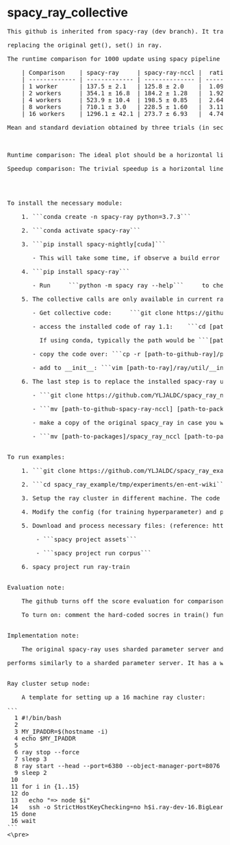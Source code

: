 # spacy_ray_collective
<pre>
This github is inherited from spacy-ray (dev branch). It trains model using the new collective calls available in current ray-1.2-dev, <br />
replacing the original get(), set() in ray. <br />
The runtime comparison for 1000 update using spacy pipeline = ["tok2vec", "ner"]: <br />
    | Comparison    | spacy-ray     | spacy-ray-nccl |  ratio  |  
    | ------------- | ------------- | -------------- | ------- | 
    | 1 worker      | 137.5 ± 2.1   | 125.8 ± 2.0    |  1.09x  |
    | 2 workers     | 354.1 ± 16.8  | 184.2 ± 1.28   |  1.92x  |  
    | 4 workers     | 523.9 ± 10.4  | 198.5 ± 0.85   |  2.64x  |  
    | 8 workers     | 710.1 ± 3.0   | 228.5 ± 1.60   |  3.11x  | 
    | 16 workers    | 1296.1 ± 42.1 | 273.7 ± 6.93   |  4.74x  | 

Mean and standard deviation obtained by three trials (in seconds).  <br />
<br />
Runtime comparison: The ideal plot should be a horizontal line.

Speedup comparison: The trivial speedup is a horizontal line y = 1.


    

To install the necessary module: <br />
    1. ```conda create -n spacy-ray python=3.7.3``` <br />
    2. ```conda activate spacy-ray``` <br />
    3. ```pip install spacy-nightly[cuda]``` <br />
       - This will take some time, if observe a build error in cupy, try: ```pip install cupy-cuda[version]``` (e.g. for cudatoolkit 11.0: pip install cupy-cuda110 <br />
    4. ```pip install spacy-ray``` <br />
       - Run     ```python -m spacy ray --help```     to check this module is installed correctly <br />
    5. The collective calls are only available in current ray github. Instead we use the latest ray-1.1 in pip to test runtime. <br />
       - Get collective code:     ```git clone https://github.com/ray-project/ray``` <br />
       - access the installed code of ray 1.1:    ```cd [path-to-packages]/ray``` <br />
         If using conda, typically the path would be ```[path-to-conda]/anaconda3/envs/spacy-ray/lib/python3.7/site-packages/``` <br />
       - copy the code over: ```cp -r [path-to-github-ray]/python/ray/util/collective [path-to-ray]/ray/util``` <br />
       - add to __init__: ```vim [path-to-ray]/ray/util/__init__.py``` -> from ray.util import ray, append "collective" to the __all__ dict. <br />
    6. The last step is to replace the installed spacy-ray using this github. <br />
       - ```git clone https://github.com/YLJALDC/spacy_ray_nccl``` <br />
       - ```mv [path-to-github-spacy-ray-nccl] [path-to-packages]``` <br />
       - make a copy of the original spacy_ray in case you would like to recover the comparison:  ```mv [path-to-packages]/spacy_ray [path-to-packages]/spacy_ray_original``` <br />
       - ```mv [path-to-packages]/spacy_ray_nccl [path-to-packages]/spacy_ray``` <br />

To run examples: <br />
    1. ```git clone https://github.com/YLJALDC/spacy_ray_example``` <br />
    2. ```cd spacy_ray_example/tmp/experiments/en-ent-wiki``` <br />
    3. Setup the ray cluster in different machine. The code will detect the available ray cluster and attach. <br />
    4. Modify the config (for training hyperparameter) and project.yml (for number of workers) <br />
    5. Download and process necessary files: (reference: https://github.com/explosion/spacy-ray/tree/develop/tmp/experiments/en-ent-wiki) <br />
        - ```spacy project assets``` <br />
        - ```spacy project run corpus``` <br />
    6. spacy project run ray-train <br />

Evaluation note: <br \>
    The github turns off the score evaluation for comparison (because evaluation takes a long time, we only want to measure the speedup during training). <br />
    To turn on: comment the hard-coded socres in train() function at worker.py, change the if condition from if self.rank ==0 to if True, and uncomment socres = self.evaluate() <br />

Implementation note: <br />
    The original spacy-ray uses sharded parameter server and update the model parameter in each worker asynchronizely. The current implementation uses all_reduce strategy, which <br />
performs similarly to a sharded parameter server. It has a whole copy of the model parameter in each worker. For update, it uses collective.allreduce() to synchronize gradients. <br />

Ray cluster setup node:  <br />
    A template for setting up a 16 machine ray cluster: <br />
```
  1 #!/bin/bash 
  2 
  3 MY_IPADDR=$(hostname -i) 
  4 echo $MY_IPADDR 
  5 
  6 ray stop --force 
  7 sleep 3 
  8 ray start --head --port=6380 --object-manager-port=8076  --object-store-memory=32359738368 
  9 sleep 2 
 10 
 11 for i in {1..15} 
 12 do 
 13   echo "=> node $i" 
 14   ssh -o StrictHostKeyChecking=no h$i.ray-dev-16.BigLearning "cd spacy_ray_example/tmp/experiments/en-ent-wiki;  source ~/anaconda3/bin/activate; conda activate spacy-ray; ray stop --force; ray start --address='$MY_IPADDR:6380' --object-manager-port=8076 --object-store-memory=32359738368"; 
 15 done 
 16 wait 
```
<\pre>
    
